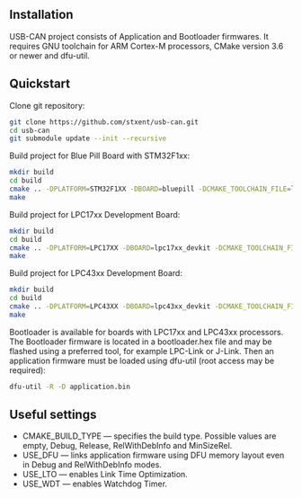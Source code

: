 Installation
------------

USB-CAN project consists of Application and Bootloader firmwares. It requires GNU toolchain for ARM Cortex-M processors, CMake version 3.6 or newer and dfu-util.

Quickstart
----------

Clone git repository:

```sh
git clone https://github.com/stxent/usb-can.git
cd usb-can
git submodule update --init --recursive
```

Build project for Blue Pill Board with STM32F1xx:

```sh
mkdir build
cd build
cmake .. -DPLATFORM=STM32F1XX -DBOARD=bluepill -DCMAKE_TOOLCHAIN_FILE=libs/xcore/toolchains/cortex-m3.cmake -DCMAKE_BUILD_TYPE=Release -DUSE_LTO=ON -DUSE_WDT=ON
make
```

Build project for LPC17xx Development Board:

```sh
mkdir build
cd build
cmake .. -DPLATFORM=LPC17XX -DBOARD=lpc17xx_devkit -DCMAKE_TOOLCHAIN_FILE=libs/xcore/toolchains/cortex-m3.cmake -DCMAKE_BUILD_TYPE=Release -DUSE_LTO=ON -DUSE_WDT=ON
make
```

Build project for LPC43xx Development Board:

```sh
mkdir build
cd build
cmake .. -DPLATFORM=LPC43XX -DBOARD=lpc43xx_devkit -DCMAKE_TOOLCHAIN_FILE=libs/xcore/toolchains/cortex-m4-fpu.cmake -DCMAKE_BUILD_TYPE=Release -DUSE_LTO=ON -DUSE_WDT=ON
make
```

Bootloader is available for boards with LPC17xx and LPC43xx processors. The Bootloader firmware is located in a bootloader.hex file and may be flashed using a preferred tool, for example LPC-Link or J-Link. Then an application firmware must be loaded using dfu-util (root access may be required):

```sh
dfu-util -R -D application.bin
```

Useful settings
----------

* CMAKE_BUILD_TYPE — specifies the build type. Possible values are empty, Debug, Release, RelWithDebInfo and MinSizeRel.
* USE_DFU — links application firmware using DFU memory layout even in Debug and RelWithDebInfo modes.
* USE_LTO — enables Link Time Optimization.
* USE_WDT — enables Watchdog Timer.
